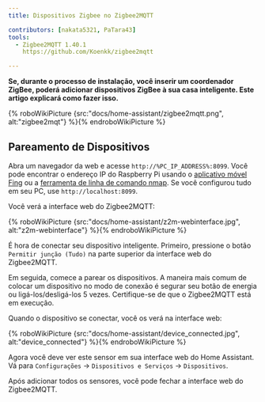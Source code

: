 ```yaml
---
title: Dispositivos Zigbee no Zigbee2MQTT

contributors: [nakata5321, PaTara43]
tools:
  - Zigbee2MQTT 1.40.1
    https://github.com/Koenkk/zigbee2mqtt

---
```


**Se, durante o processo de instalação, você inserir um coordenador ZigBee, poderá adicionar dispositivos ZigBee à sua casa inteligente. Este artigo explicará como fazer isso.**

{% roboWikiPicture {src:"docs/home-assistant/zigbee2mqtt.png", alt:"zigbee2mqt"} %}{% endroboWikiPicture %}

## Pareamento de Dispositivos

Abra um navegador da web e acesse `http://%PC_IP_ADDRESS%:8099`. Você pode encontrar o endereço IP do Raspberry Pi
usando o [aplicativo móvel Fing](https://www.fing.com/products) ou a [ferramenta de linha de comando nmap](https://vitux.com/find-devices-connected-to-your-network-with-nmap/). Se você configurou tudo em seu PC, use `http://localhost:8099`.

Você verá a interface web do Zigbee2MQTT:


{% roboWikiPicture {src:"docs/home-assistant/z2m-webinterface.jpg", alt:"z2m-webinterface"} %}{% endroboWikiPicture %}


É hora de conectar seu dispositivo inteligente.
Primeiro, pressione o botão `Permitir junção (Tudo)` na parte superior da interface web do Zigbee2MQTT.

Em seguida, comece a parear os dispositivos. A maneira mais comum de colocar um dispositivo no modo de conexão é segurar seu botão de energia ou ligá-los/desligá-los 5 vezes. Certifique-se de que o Zigbee2MQTT está em execução.

Quando o dispositivo se conectar, você os verá na interface web:

{% roboWikiPicture {src:"docs/home-assistant/device_connected.jpg", alt:"device_connected"} %}{% endroboWikiPicture %}

Agora você deve ver este sensor em sua interface web do Home Assistant. Vá para `Configurações` -> `Dispositivos e Serviços` -> `Dispositivos`. 

Após adicionar todos os sensores, você pode fechar a interface web do Zigbee2MQTT.